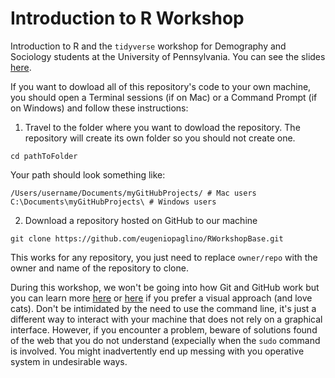 # Introduction to R Workshop

Introduction to R and the `tidyverse` workshop for Demography and Sociology students at the University of Pennsylvania. You can see the slides [here](https://htmlpreview.github.io/?https://github.com/eugeniopaglino/RWorkshopBase/blob/main/RWorkshopBase.html).

If you want to dowload all of this repository's code to your own machine, you should open a Terminal sessions (if on Mac) or a Command Prompt (if on Windows) and follow these instructions:

1. Travel to the folder where you want to dowload the repository. The repository will create its own folder so you should not create one.

```
cd pathToFolder
```

Your path should look something like:

```
/Users/username/Documents/myGitHubProjects/ # Mac users
C:\Documents\myGitHubProjects\ # Windows users
```

2. Download a repository hosted on GitHub to our machine

```
git clone https://github.com/eugeniopaglino/RWorkshopBase.git
```

This works for any repository, you just need to replace `owner/repo` with the owner and name of the repository to clone.

During this workshop, we won't be going into how Git and GitHub work but you can learn more [here](https://docs.github.com/en/get-started/using-git/about-git) or [here](https://girliemac.com/blog/2017/12/26/git-purr/) if you prefer a visual approach (and love cats). Don't be intimidated by the need to use the command line, it's just a different way to interact with your machine that does not rely on a graphical interface. However, if you encounter a problem, beware of solutions found of the web that you do not understand (expecially when the `sudo` command is involved. You might inadvertently end up messing with you operative system in undesirable ways.
